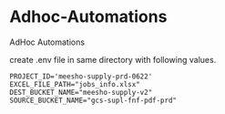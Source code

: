 # Adhoc-Automations

AdHoc Automations

create .env file in same directory with following values.

```shell
PROJECT_ID='meesho-supply-prd-0622'
EXCEL_FILE_PATH="jobs_info.xlsx"
DEST_BUCKET_NAME="meesho-supply-v2"
SOURCE_BUCKET_NAME="gcs-supl-fnf-pdf-prd"

```
